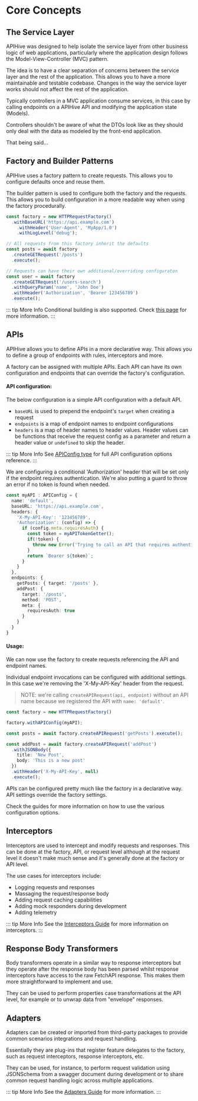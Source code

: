 # Core Concepts

## The Service Layer

APIHive was designed to help isolate the service layer from other business logic of web applications, particularly where the application design follows the Model-View-Controller (MVC) pattern.

The idea is to have a clear separation of concerns between the service layer and the rest of the application. This allows you to have a more maintainable and testable codebase. Changes in the way the service layer works should not affect the rest of the application.

Typically controllers in a MVC application consume services, in this case by calling endpoints on a APIHive API and modifying the application state (Models).

Controllers shouldn't be aware of what the DTOs look like as they should only deal with the data as modeled by the front-end application.

That being said...

## Factory and Builder Patterns

APIHive uses a factory pattern to create requests. This allows you to configure defaults once and reuse them.

The builder pattern is used to configure both the factory and the requests. 
This allows you to build configuration in a more readable way when using the factory procedurally.

```typescript
const factory = new HTTPRequestFactory()
  .withBaseURL('https://api.example.com')
    .withHeader('User-Agent', 'MyApp/1.0')
    .withLogLevel('debug');

// All requests from this factory inherit the defaults
const posts = await factory
  .createGETRequest('/posts')
  .execute();

// Requests can have their own additional/overriding configuraton
const user = await factory
  .createGETRequest('/users-search')
  .withQueryParam('name', 'John Doe')
  .withHeader('Authorization', 'Bearer 123456789')
  .execute();
```
::: tip More Info
Conditional building is also supported. Check [this page](./conditional-building.md) for more information.
:::

## APIs

APIHive allows you to define APIs in a more declarative way. This allows you to define a group of endpoints with rules, interceptors and more.

A factory can be assigned with multiple APIs. Each API can have its own configuration and endpoints that can override the factory's configuration.

#### API configuration:

The below configuration is a simple API configuration with a default API.

- `baseURL` is used to prepend the endpoint's `target` when creating a request
- `endpoints` is a map of endpoint names to endpoint configurations
- `headers` is a map of header names to header values. Header values can be functions that receive the request config as a parameter and return a header value or `undefined` to skip the header.

::: tip More Info
See [APIConfig type](/api/type-aliases/APIConfig.md) for full API configuration options reference.
:::

We are configuring a conditional 'Authorization' header that will be set only if the endpoint requires authentication. We're also putting a guard to throw an error if no token is found when needed.

```typescript
const myAPI : APIConfig = {
  name: 'default',
  baseURL: 'https://api.example.com',
  headers: {
    'X-My-API-Key': '123456789',
    'Authorization': (config) => {
      if (config.meta.requiresAuth) {
        const token = myAPITokenGetter();
        if(!token) {
          throw new Error('Trying to call an API that requires authentication but no token was found');
        }
        return `Bearer ${token}`;
      }
    }
  },
  endpoints: {
    getPosts: { target: '/posts' },
    addPost: { 
      target: '/posts',
      method: 'POST',
      meta: {
        requiresAuth: true
      }
    }
  }
}
```

#### Usage:

We can now use the factory to create requests referencing the API and endpoint names.

Individual endpoint invocations can be configured with additional settings.
In this case we're removing the 'X-My-API-Key' header from the request.

> NOTE: we're calling `createAPIRequest(api, endpoint)` without an API name because we registered the API with `name: 'default'`.

```typescript
const factory = new HTTPRequestFactory()

factory.withAPIConfig(myAPI);

const posts = await factory.createAPIRequest('getPosts').execute();

const addPost = await factory.createAPIRequest('addPost')
  .withJSONBody({
    title: 'New Post',
    body: 'This is a new post'
  })
  .withHeader('X-My-API-Key', null)
  .execute();
```

APIs can be configured pretty much like the factory in a declarative way. API settings override the factory settings.

Check the guides for more information on how to use the various configuration options.

## Interceptors

Interceptors are used to intercept and modify requests and responses. This can be done at the factory, API, or request level although at the request level it doesn't make much sense and it's generally done at the factory or API level.

The use cases for interceptors include:

- Logging requests and responses
- Massaging the request/response body
- Adding request caching capabilities
- Adding mock responders during development
- Adding telemetry

::: tip More Info
See the [Interceptors Guide](./interceptors.md) for more information on interceptors.
:::

## Response Body Transformers

Body transformers operate in a similar way to response interceptors but they operate after the response body has been parsed whilst response interceptors have access to the raw FetchAPI response. This makes them more straightforward to implement and use.

They can be used to perform properties case transformations at the API level, for example  or to unwrap data from "envelope" responses.

## Adapters

Adapters can be created or imported from third-party packages to provide common scenarios integrations and request handling.

Essentially they are plug-ins that register feature delegates to the factory, such as request interceptors, response interceptors, etc.

They can be used, for instance, to perform request validation using JSONSchema from a swagger document during development or to share common request handling logic across multiple applications.

::: tip More Info
See the [Adapters Guide](./adapters.md) for more information.
:::